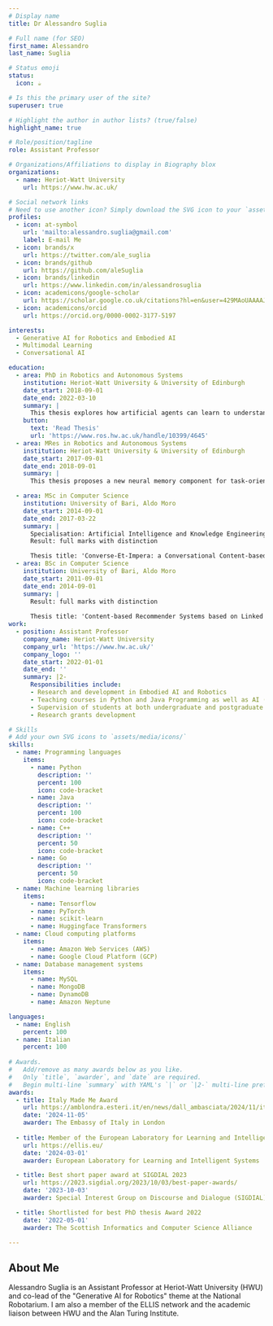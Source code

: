 ```yaml
---
# Display name
title: Dr Alessandro Suglia 

# Full name (for SEO)
first_name: Alessandro
last_name: Suglia

# Status emoji
status:
  icon: ☕️

# Is this the primary user of the site?
superuser: true

# Highlight the author in author lists? (true/false)
highlight_name: true

# Role/position/tagline
role: Assistant Professor

# Organizations/Affiliations to display in Biography blox
organizations:
  - name: Heriot-Watt University
    url: https://www.hw.ac.uk/

# Social network links
# Need to use another icon? Simply download the SVG icon to your `assets/media/icons/` folder.
profiles:
  - icon: at-symbol
    url: 'mailto:alessandro.suglia@gmail.com'
    label: E-mail Me
  - icon: brands/x
    url: https://twitter.com/ale_suglia
  - icon: brands/github
    url: https://github.com/aleSuglia
  - icon: brands/linkedin
    url: https://www.linkedin.com/in/alessandrosuglia
  - icon: academicons/google-scholar
    url: https://scholar.google.co.uk/citations?hl=en&user=429MAoUAAAAJ
  - icon: academicons/orcid
    url: https://orcid.org/0000-0002-3177-5197

interests:
  - Generative AI for Robotics and Embodied AI
  - Multimodal Learning
  - Conversational AI

education:
  - area: PhD in Robotics and Autonomous Systems 
    institution: Heriot-Watt University & University of Edinburgh
    date_start: 2018-09-01
    date_end: 2022-03-10
    summary: |
      This thesis explores how artificial agents can learn to understand and use natural language in a grounded, embodied way, similar to humans. Specifically, it leverages the concept of language games to study how vision and language models can learn to solve multiple tasks. 
    button:
      text: 'Read Thesis'
      url: 'https://www.ros.hw.ac.uk/handle/10399/4645'
  - area: MRes in Robotics and Autonomous Systems 
    institution: Heriot-Watt University & University of Edinburgh
    date_start: 2017-09-01
    date_end: 2018-09-01
    summary: |
      This thesis proposes a new neural memory component for task-oriented dialogue systems called the Dialogue Attention Buffer. This component allows end-to-end neural models to achieve state-of-the-art performance on the bAbI-dialogue task.

  - area: MSc in Computer Science
    institution: University of Bari, Aldo Moro
    date_start: 2014-09-01
    date_end: 2017-03-22
    summary: |
      Specialisation: Artificial Intelligence and Knowledge Engineering
      Result: full marks with distinction

      Thesis title: 'Converse-Et-Impera: a Conversational Content-based Recommender System based on Hierarchical Deep Reinforcement Learning'
  - area: BSc in Computer Science
    institution: University of Bari, Aldo Moro
    date_start: 2011-09-01
    date_end: 2014-09-01
    summary: |
      Result: full marks with distinction
      
      Thesis title: 'Content-based Recommender Systems based on Linked Open Data'
work:
  - position: Assistant Professor
    company_name: Heriot-Watt University
    company_url: 'https://www.hw.ac.uk/'
    company_logo: ''
    date_start: 2022-01-01
    date_end: ''
    summary: |2-
      Responsibilities include:
      - Research and development in Embodied AI and Robotics
      - Teaching courses in Python and Java Programming as well as AI (i.e., NLP and Conversational Agents)
      - Supervision of students at both undergraduate and postgraduate level (including PhDs)
      - Research grants development

# Skills
# Add your own SVG icons to `assets/media/icons/`
skills:
  - name: Programming languages
    items:
      - name: Python
        description: ''
        percent: 100
        icon: code-bracket
      - name: Java
        description: ''
        percent: 100
        icon: code-bracket
      - name: C++
        description: ''
        percent: 50
        icon: code-bracket
      - name: Go
        description: ''
        percent: 50
        icon: code-bracket
  - name: Machine learning libraries
    items: 
      - name: Tensorflow
      - name: PyTorch
      - name: scikit-learn
      - name: Huggingface Transformers
  - name: Cloud computing platforms
    items:
      - name: Amazon Web Services (AWS)
      - name: Google Cloud Platform (GCP)
  - name: Database management systems
    items:
      - name: MySQL
      - name: MongoDB
      - name: DynamoDB
      - name: Amazon Neptune

languages:
  - name: English
    percent: 100
  - name: Italian
    percent: 100
  
# Awards.
#   Add/remove as many awards below as you like.
#   Only `title`, `awarder`, and `date` are required.
#   Begin multi-line `summary` with YAML's `|` or `|2-` multi-line prefix and indent 2 spaces below.
awards:
  - title: Italy Made Me Award
    url: https://amblondra.esteri.it/en/news/dall_ambasciata/2024/11/italy-made-me-2024-winners/
    date: '2024-11-05'
    awarder: The Embassy of Italy in London
  
  - title: Member of the European Laboratory for Learning and Intelligent Systems
    url: https://ellis.eu/
    date: '2024-03-01'
    awarder: European Laboratory for Learning and Intelligent Systems

  - title: Best short paper award at SIGDIAL 2023
    url: https://2023.sigdial.org/2023/10/03/best-paper-awards/
    date: '2023-10-03'
    awarder: Special Interest Group on Discourse and Dialogue (SIGDIAL)

  - title: Shortlisted for best PhD thesis Award 2022
    date: '2022-05-01'
    awarder: The Scottish Informatics and Computer Science Alliance

---
```


## About Me

Alessandro Suglia is an Assistant Professor at Heriot-Watt University (HWU) and co-lead of the "Generative AI for Robotics" theme at the National Robotarium. I am also a member of the ELLIS network and the academic liaison between HWU and the Alan Turing Institute.